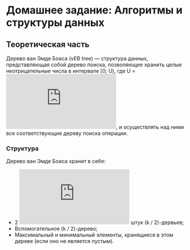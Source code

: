 # Домашнее задание: Алгоритмы и структуры данных
## Теоретическая часть
Дерево ван Эмде Боаса (vEB tree) — структура данных, представляющая собой дерево поиска, позволяющее хранить целые неотрицательные числа в интервале [0; U), где U = ![equation](http://latex.codecogs.com/gif.latex?2%5E%7Bk%7D), и осуществлять над ними все соответствующие дереву поиска операции.
### Структура
Дерево ван Эмде Боаса хранит в себе:
+	2 ![equation](http://latex.codecogs.com/gif.latex?2%5E%7Bk/2%7D) штук (k / 2)-дервьев;
+	Вспомогательное (k / 2)-дерево;
+	Максимальный и минимальный элементы, хранящиеся в этом дереве (если оно не является пустым).
